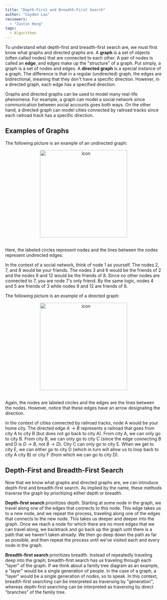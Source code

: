 ```yaml
---
title: "Depth-First and Breadth-First Search"
author: "Cayden Lau"
reviewers:
  - "Justin Hong"
tags:
  - Algorithms
---
```


To understand what depth-first and breadth-first search are, we must first know what graphs and directed graphs are. A <b>graph</b> is a set of objects (often called nodes) that are connected to each other. A pair of nodes is called an <b>edge</b>, and edges make up the "structure" of a graph. Put simply, a graph is a set of nodes and edges. A <b>directed graph</b> is a special instance of a graph. The difference is that in a regular (undirected) graph, the edges are bidirectional, meaning that they don't have a specific direction. However, in a directed graph, each edge has a specified direction. 

Graphs and directed graphs can be used to model many real-life phenomena. For example, a graph can model a social network since communication between social accounts goes both ways. On the other hand, a directed graph can model cities connected by railroad tracks since each railroad track has a specific direction.

<h2>Examples of Graphs</h2>

The following picture is an example of an undirected graph:

<center><img src="https://eurisko-us.github.io/images/blog/depth-first-and-breadth-first-search-1-undirected-graph.png" style="border: none; height: 20em;" alt="icon"></center>
<br>

Here, the labeled circles represent nodes and the lines between the nodes represent undirected edges. 

In the context of a social network, think of node 1 as yourself. The nodes 2, 7, and 8 would be your friends. The nodes 3 and 6 would be the friends of 2 and the nodes 9 and 12 would be the friends of 8. Since no other nodes are connected to 7, you are node 7's only friend. By the same logic, nodes 4 and 5 are friends of 3 while nodes 9 and 12 are friends of 8.

The following picture is an example of a directed graph:

<center><img src="https://eurisko-us.github.io/images/blog/depth-first-and-breadth-first-search-2-directed-graph.png" style="border: none; height: 20em;" alt="icon"></center>
<br>

Again, the nodes are labeled circles and the edges are the lines between the nodes. However, notice that these edges have an arrow designating the direction.

In the context of cities connected by railroad tracks, node A would be your home city. The directed edge $A \to B$ represents a railroad that goes from city A to city B (but does not go back to city A). From city A, we can only go to city B. From city B, we can only go to city C (since the edge connecting B and D is $D \to B$, not $B \to D$). City C can only go to city E. When we get to city E, we can either go to city D (which in turn will allow us to loop back to city A city B) or city F (from which we can go to city D).

<h2>Depth-First and Breadth-First Search</h2>

Now that we know what graphs and directed graphs are, we can introduce depth-first and breadth-first search. As implied by the name, these methods traverse the graph by prioritizing either depth or breadth.

<b>Depth-first search</b> prioritizes depth. Starting at some node in the graph, we travel along one of the edges that connects to this node. This edge takes us to a new node, and we repeat the process, traveling along one of the edges that connects to the new node. This takes us deeper and deeper into the graph. Once we reach a node for which there are no more edges that we can travel along, we backtrack and go back up the graph until there is a path that we haven't taken already. We then go deep down the path as far as possible, and then repeat the process until we've visited each and every node in the graph.

<b>Breadth-first search</b> prioritizes breadth. Instead of repeatedly traveling deep into the graph, breadth-first search has us traveling through each "layer" of the graph. If we think about a family tree diagram as an example, a "layer" would be a single generation of people. In the case of a graph, a "layer" would be a single generation of nodes, so to speak. In this context, breadth-first searching can be interpreted as traversing by "generation", whereas depth-first searching can be interpreted as traversing by direct "branches" of the family tree.





